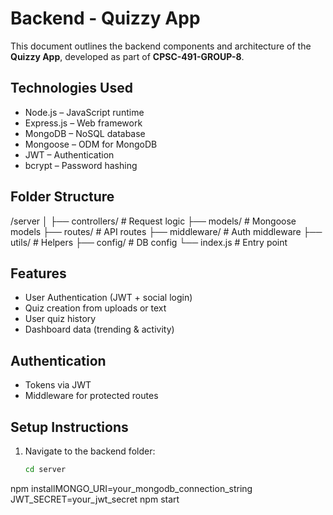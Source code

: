 # Backend - Quizzy App

This document outlines the backend components and architecture of the **Quizzy App**, developed as part of **CPSC-491-GROUP-8**.

## Technologies Used

- Node.js – JavaScript runtime
- Express.js – Web framework
- MongoDB – NoSQL database
- Mongoose – ODM for MongoDB
- JWT – Authentication
- bcrypt – Password hashing

## Folder Structure

/server
│
├── controllers/       # Request logic
├── models/            # Mongoose models
├── routes/            # API routes
├── middleware/        # Auth middleware
├── utils/             # Helpers
├── config/            # DB config
└── index.js           # Entry point

## Features

- User Authentication (JWT + social login)
- Quiz creation from uploads or text
- User quiz history
- Dashboard data (trending & activity)

## Authentication

- Tokens via JWT
- Middleware for protected routes

## Setup Instructions

1. Navigate to the backend folder:
   ```bash
   cd server
npm installMONGO_URI=your_mongodb_connection_string
JWT_SECRET=your_jwt_secret
npm start

